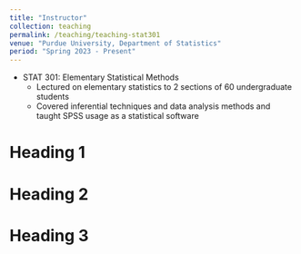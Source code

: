 ```yaml
---
title: "Instructor"
collection: teaching
permalink: /teaching/teaching-stat301
venue: "Purdue University, Department of Statistics"  
period: "Spring 2023 - Present" 
---
```


* STAT 301: Elementary Statistical Methods
  * Lectured on elementary statistics to 2 sections of 60 undergraduate students
  * Covered inferential techniques and data analysis methods and taught SPSS usage as a statistical software


Heading 1
======

Heading 2
======

Heading 3
======
